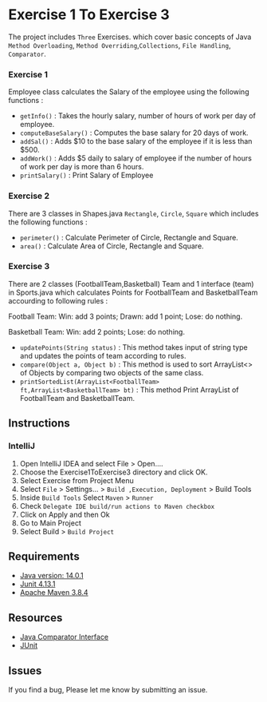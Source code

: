 # Exercise 1 To Exercise 3

The project includes `Three` Exercises. which cover basic concepts of Java `Method Overloading`, `Method Overriding`,`Collections`, `File Handling`, `Comparator`. 

### Exercise 1  
   Employee class calculates the Salary of the employee using the following functions :  
   - `getInfo()` : 
                  Takes the hourly salary, number of hours of work per day of employee.
   - `computeBaseSalary()` :
                  Computes the base salary for 20 days of work.
   - `addSal()` :
                  Adds $10 to the base salary of the employee if it is less than $500.
   - `addWork()` :
                  Adds $5 daily to salary of employee if the number of hours of work per day is more than 6 hours. 
   - `printSalary()` :
                  Print Salary of Employee
### Exercise 2
   There are 3 classes in Shapes.java `Rectangle`, `Circle`, `Square` which includes the following functions :
   - `perimeter()` :
                  Calculate Perimeter of Circle, Rectangle and Square.
   - `area()` :
                  Calculate Area of Circle, Rectangle and Square.

### Exercise 3
There are 2 classes (FootballTeam,Basketball) Team  and 1 interface (team) in Sports.java which calculates Points  for FootballTeam and BasketballTeam 
accourding to following rules :

Football Team: Win: add 3 points; Drawn: add 1 point; Lose: do nothing. 

Basketball Team: Win: add 2 points; Lose: do nothing. 

-  `updatePoints(String status)` :
            This method takes input of string type and updates the points of team according to rules.
- `compare(Object a, Object b)` :
            This method is used to sort ArrayList<> of Objects  by comparing two objects of the same class.
- `printSortedList(ArrayList<FootballTeam> ft,ArrayList<BasketballTeam> bt)` :
            This method Print ArrayList of FootballTeam and BasketballTeam.
                 
## Instructions

### IntelliJ

1. Open IntelliJ IDEA and select File > Open....
2. Choose the Exercise1ToExercise3 directory and click OK.
3. Select Exercise from Project Menu
4. Select `File` > Settings... > `Build ,Execution, Deployment` > Build Tools
5. Inside `Build Tools` Select `Maven` > `Runner`
6. Check `Delegate IDE build/run actions to Maven checkbox`
7. Click on Apply and then Ok
8. Go to Main Project 
9. Select Build > `Build Project`
   

## Requirements
- [Java version: 14.0.1](https://www.javatpoint.com/javafx-how-to-install-java)
- [Junit 4.13.1](https://www.jetbrains.com/help/idea/junit.html)
- [Apache Maven 3.8.4](https://www.javatpoint.com/how-to-install-maven)

## Resources
- [Java Comparator Interface](https://www.javatpoint.com/Comparator-interface-in-collection-framework)
- [JUnit](https://www.javatpoint.com/junit-tutorial)

## Issues
   If you find a bug, Please let me know by submitting an issue.
